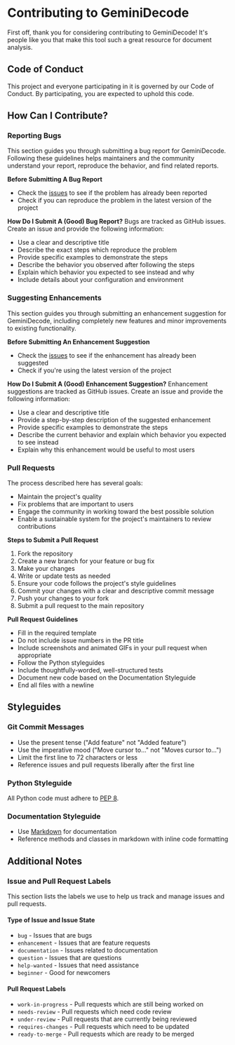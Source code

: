 # Contributing to GeminiDecode

First off, thank you for considering contributing to GeminiDecode! It's people like you that make this tool such a great resource for document analysis.

## Code of Conduct

This project and everyone participating in it is governed by our Code of Conduct. By participating, you are expected to uphold this code.

## How Can I Contribute?

### Reporting Bugs

This section guides you through submitting a bug report for GeminiDecode. Following these guidelines helps maintainers and the community understand your report, reproduce the behavior, and find related reports.

**Before Submitting A Bug Report**
- Check the [issues](https://github.com/yourusername/geminidecode/issues) to see if the problem has already been reported
- Check if you can reproduce the problem in the latest version of the project

**How Do I Submit A (Good) Bug Report?**
Bugs are tracked as GitHub issues. Create an issue and provide the following information:
- Use a clear and descriptive title
- Describe the exact steps which reproduce the problem
- Provide specific examples to demonstrate the steps
- Describe the behavior you observed after following the steps
- Explain which behavior you expected to see instead and why
- Include details about your configuration and environment

### Suggesting Enhancements

This section guides you through submitting an enhancement suggestion for GeminiDecode, including completely new features and minor improvements to existing functionality.

**Before Submitting An Enhancement Suggestion**
- Check the [issues](https://github.com/yourusername/geminidecode/issues) to see if the enhancement has already been suggested
- Check if you're using the latest version of the project

**How Do I Submit A (Good) Enhancement Suggestion?**
Enhancement suggestions are tracked as GitHub issues. Create an issue and provide the following information:
- Use a clear and descriptive title
- Provide a step-by-step description of the suggested enhancement
- Provide specific examples to demonstrate the steps
- Describe the current behavior and explain which behavior you expected to see instead
- Explain why this enhancement would be useful to most users

### Pull Requests

The process described here has several goals:
- Maintain the project's quality
- Fix problems that are important to users
- Engage the community in working toward the best possible solution
- Enable a sustainable system for the project's maintainers to review contributions

**Steps to Submit a Pull Request**
1. Fork the repository
2. Create a new branch for your feature or bug fix
3. Make your changes
4. Write or update tests as needed
5. Ensure your code follows the project's style guidelines
6. Commit your changes with a clear and descriptive commit message
7. Push your changes to your fork
8. Submit a pull request to the main repository

**Pull Request Guidelines**
- Fill in the required template
- Do not include issue numbers in the PR title
- Include screenshots and animated GIFs in your pull request when appropriate
- Follow the Python styleguides
- Include thoughtfully-worded, well-structured tests
- Document new code based on the Documentation Styleguide
- End all files with a newline

## Styleguides

### Git Commit Messages
- Use the present tense ("Add feature" not "Added feature")
- Use the imperative mood ("Move cursor to..." not "Moves cursor to...")
- Limit the first line to 72 characters or less
- Reference issues and pull requests liberally after the first line

### Python Styleguide
All Python code must adhere to [PEP 8](https://www.python.org/dev/peps/pep-0008/).

### Documentation Styleguide
- Use [Markdown](https://daringfireball.net/projects/markdown/) for documentation
- Reference methods and classes in markdown with inline code formatting

## Additional Notes

### Issue and Pull Request Labels
This section lists the labels we use to help us track and manage issues and pull requests.

#### Type of Issue and Issue State
- `bug` - Issues that are bugs
- `enhancement` - Issues that are feature requests
- `documentation` - Issues related to documentation
- `question` - Issues that are questions
- `help-wanted` - Issues that need assistance
- `beginner` - Good for newcomers

#### Pull Request Labels
- `work-in-progress` - Pull requests which are still being worked on
- `needs-review` - Pull requests which need code review
- `under-review` - Pull requests that are currently being reviewed
- `requires-changes` - Pull requests which need to be updated
- `ready-to-merge` - Pull requests which are ready to be merged